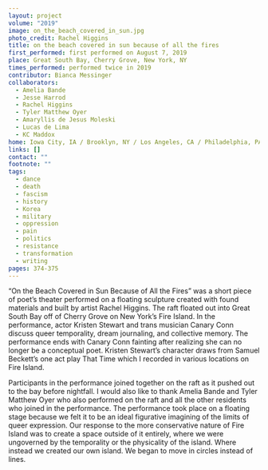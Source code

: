 ```yaml
---
layout: project
volume: "2019"
image: on_the_beach_covered_in_sun.jpg
photo_credit: Rachel Higgins
title: on the beach covered in sun because of all the fires
first_performed: first performed on August 7, 2019
place: Great South Bay, Cherry Grove, New York, NY
times_performed: performed twice in 2019
contributor: Bianca Messinger
collaborators:
  - Amelia Bande
  - Jesse Harrod
  - Rachel Higgins
  - Tyler Matthew Oyer
  - Amaryllis de Jesus Moleski
  - Lucas de Lima
  - KC Maddox
home: Iowa City, IA / Brooklyn, NY / Los Angeles, CA / Philadelphia, PA
links: []
contact: ""
footnote: ""
tags:
  - dance
  - death
  - fascism
  - history
  - Korea
  - military
  - oppression
  - pain
  - politics
  - resistance
  - transformation
  - writing
pages: 374-375
---
```


“On the Beach Covered in Sun Because of All the Fires” was a short piece of poet’s theater performed on a floating sculpture created with found materials and built by artist Rachel Higgins. The raft floated out into Great South Bay off of Cherry Grove on New York’s Fire Island. In the performance, actor Kristen Stewart and trans musician Canary Conn discuss queer temporality, dream journaling, and collective memory. The performance ends with Canary Conn fainting after realizing she can no longer be a conceptual poet. Kristen Stewart’s character draws from Samuel Beckett’s one act play That Time which I recorded in various locations on Fire Island.

Participants in the performance joined together on the raft as it pushed out to the bay before nightfall. I would also like to thank Amelia Bande and Tyler Matthew Oyer who also performed on the raft and all the other residents who joined in the performance. The performance took place on a floating stage because we felt it to be an ideal figurative imagining of the limits of queer expression. Our response to the more conservative nature of Fire Island was to create a space outside of it entirely, where we were ungoverned by the temporality or the physicality of the island. Where instead we created our own island. We began to move in circles instead of lines.
